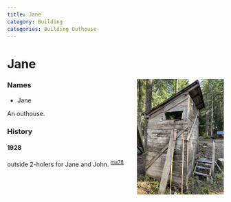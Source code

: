 ```yaml
---
title: Jane
category: Building
categories: Building Outhouse
---
```

# Jane
<img src="img/2020-Jane.jpeg" style="width: 40%;" align="right">

### Names
- Jane

An outhouse.

### History

#### 1928

outside 2-holers for Jane and John. <sup>[ma78][]</sup>


[ma78]: Mountaineer-Annual#1978
